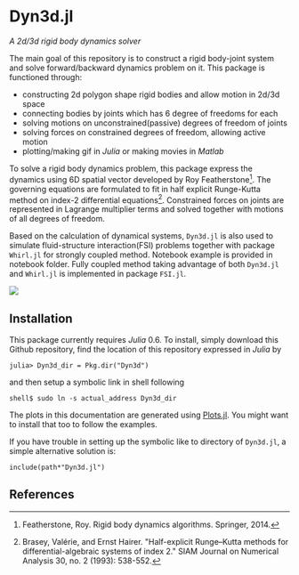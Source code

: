 # Dyn3d.jl

*A 2d/3d rigid body dynamics solver*

The main goal of this repository is to construct a rigid body-joint system
and solve forward/backward dynamics problem on it. This package is functioned
through:

- constructing 2d polygon shape rigid bodies and allow motion in 2d/3d space
- connecting bodies by joints which has 6 degree of freedoms for each
- solving motions on unconstrained(passive) degrees of freedom of joints
- solving forces on constrained degrees of freedom, allowing active motion
- plotting/making gif in *Julia* or making movies in *Matlab*

To solve a rigid body dynamics problem, this package express the dynamics using
6D spatial vector developed by Roy Featherstone[^1]. The governing equations are
formulated to fit in half explicit Runge-Kutta method on index-2 differential
equations[^2]. Constrained forces on joints are represented in Lagrange multiplier
terms and solved together with motions of all degrees of freedom.

Based on the calculation of dynamical systems, `Dyn3d.jl` is also used to simulate
fluid-structure interaction(FSI) problems together with package `Whirl.jl` for
strongly coupled method. Notebook example is provided in notebook folder. Fully
coupled method taking advantage of both `Dyn3d.jl` and `Whirl.jl` is implemented
in package `FSI.jl`.

![](https://github.com/ruizhi92/Dyn3d.jl/raw/master/example_gif.gif)

## Installation

This package currently requires *Julia* 0.6.
To install, simply download this Github repository, find the location of this repository
expressed in *Julia* by
```
julia> Dyn3d_dir = Pkg.dir("Dyn3d")
```
and then setup a symbolic link in shell following
```
shell$ sudo ln -s actual_address Dyn3d_dir
```

The plots in this documentation are generated using [Plots.jl](http://docs.juliaplots.org/latest/).
You might want to install that too to follow the examples.

If you have trouble in setting up the symbolic like to directory of `Dyn3d.jl`,
a simple alternative solution is:
```
include(path*"Dyn3d.jl")
```

## References

[^1]: Featherstone, Roy. Rigid body dynamics algorithms. Springer, 2014.
[^2]: Brasey, Valérie, and Ernst Hairer. "Half-explicit Runge–Kutta methods for differential-algebraic systems of index 2." SIAM Journal on Numerical Analysis 30, no. 2 (1993): 538-552.
